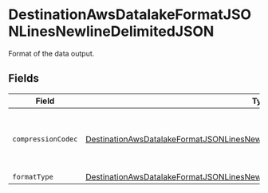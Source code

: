 # DestinationAwsDatalakeFormatJSONLinesNewlineDelimitedJSON

Format of the data output.


## Fields

| Field                                                                                                                                                                                         | Type                                                                                                                                                                                          | Required                                                                                                                                                                                      | Description                                                                                                                                                                                   |
| --------------------------------------------------------------------------------------------------------------------------------------------------------------------------------------------- | --------------------------------------------------------------------------------------------------------------------------------------------------------------------------------------------- | --------------------------------------------------------------------------------------------------------------------------------------------------------------------------------------------- | --------------------------------------------------------------------------------------------------------------------------------------------------------------------------------------------- |
| `compressionCodec`                                                                                                                                                                            | [DestinationAwsDatalakeFormatJSONLinesNewlineDelimitedJSONCompressionCodecOptional](../../models/shared/DestinationAwsDatalakeFormatJSONLinesNewlineDelimitedJSONCompressionCodecOptional.md) | :heavy_minus_sign:                                                                                                                                                                            | The compression algorithm used to compress data.                                                                                                                                              |
| `formatType`                                                                                                                                                                                  | [DestinationAwsDatalakeFormatJSONLinesNewlineDelimitedJSONFormatTypeWildcard](../../models/shared/DestinationAwsDatalakeFormatJSONLinesNewlineDelimitedJSONFormatTypeWildcard.md)             | :heavy_minus_sign:                                                                                                                                                                            | N/A                                                                                                                                                                                           |
